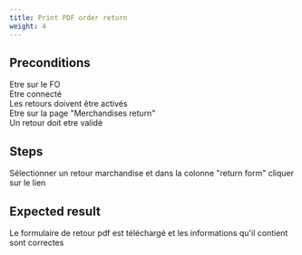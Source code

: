 ```yaml
---
title: Print PDF order return
weight: 4
---
```


## Preconditions

Etre sur le FO\
Etre connecté\
Les retours doivent être activés\
Etre sur la page "Merchandises return"\
Un retour doit etre validé
## Steps

Sélectionner un retour marchandise et dans la colonne "return form" cliquer sur le lien

## Expected result

Le formulaire de retour pdf est téléchargé et les informations qu'il contient sont correctes

